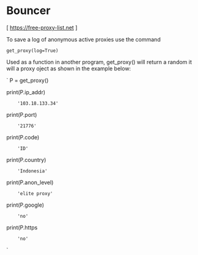# Bouncer

[ https://free-proxy-list.net ]

To save a log of anonymous active proxies use the command

`get_proxy(log=True)`

Used as a function in another program, get_proxy() will return a random it will a proxy oject as shown in the example below:

` P = get_proxy()

print(P.ip_addr)
        
        '103.18.133.34'

print(P.port)

        '21776'

print(P.code)
        
        'ID'

print(P.country)
    
        'Indonesia'

print(P.anon_level)
        
        'elite proxy'

print(P.google)
        
        'no'

print(P.https

        'no'
`

